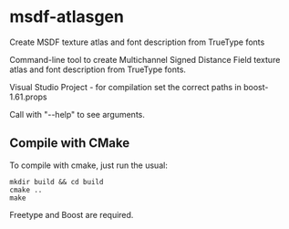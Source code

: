 # msdf-atlasgen
Create MSDF texture atlas and font description from TrueType fonts

Command-line tool to create Multichannel Signed Distance Field texture atlas and font description from TrueType fonts.

Visual Studio Project - for compilation set the correct paths in boost-1.61.props

Call with "--help" to see arguments.

## Compile with CMake

To compile with cmake, just run the usual:

    mkdir build && cd build
    cmake ..
    make
    
Freetype and Boost are required.

